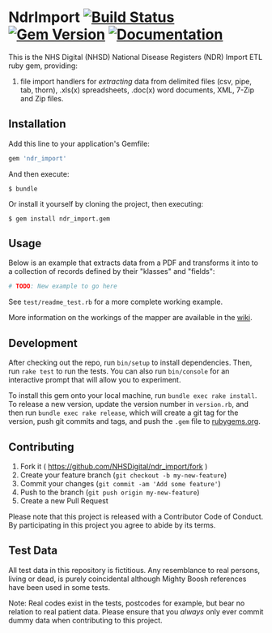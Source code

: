 # NdrImport [![Build Status](https://github.com/NHSDigital/ndr_import/workflows/Test/badge.svg)](https://github.com/NHSDigital/ndr_import/actions?query=workflow%3Atest) [![Gem Version](https://badge.fury.io/rb/ndr_import.svg)](https://rubygems.org/gems/ndr_import) [![Documentation](https://img.shields.io/badge/ndr_import-docs-blue.svg)](https://www.rubydoc.info/gems/ndr_import)
This is the NHS Digital (NHSD) National Disease Registers (NDR) Import ETL ruby gem, providing:

1. file import handlers for *extracting* data from delimited files (csv, pipe, tab, thorn), .xls(x) spreadsheets, .doc(x) word documents, XML, 7-Zip and Zip files.

## Installation

Add this line to your application's Gemfile:

```ruby
gem 'ndr_import'
```

And then execute:

    $ bundle

Or install it yourself by cloning the project, then executing:

    $ gem install ndr_import.gem

## Usage

Below is an example that extracts data from a PDF and transforms it into to a collection of records defined by their "klasses" and "fields":

```ruby
# TODO: New example to go here
```

See `test/readme_test.rb` for a more complete working example.

More information on the workings of the mapper are available in the [wiki](https://github.com/NHSDigital/ndr_import/wiki).

## Development

After checking out the repo, run `bin/setup` to install dependencies. Then, run `rake test` to run the tests. You can also run `bin/console` for an interactive prompt that will allow you to experiment.

To install this gem onto your local machine, run `bundle exec rake install`. To release a new version, update the version number in `version.rb`, and then run `bundle exec rake release`, which will create a git tag for the version, push git commits and tags, and push the `.gem` file to [rubygems.org](https://rubygems.org).

## Contributing

1. Fork it ( https://github.com/NHSDigital/ndr_import/fork )
2. Create your feature branch (`git checkout -b my-new-feature`)
3. Commit your changes (`git commit -am 'Add some feature'`)
4. Push to the branch (`git push origin my-new-feature`)
5. Create a new Pull Request

Please note that this project is released with a Contributor Code of Conduct. By participating in this project you agree to abide by its terms.

## Test Data

All test data in this repository is fictitious. Any resemblance to real persons, living or dead, is purely coincidental although Mighty Boosh references have been used in some tests.

Note: Real codes exist in the tests, postcodes for example, but bear no relation to real patient data. Please ensure that you *always* only ever commit dummy data when contributing to this project.
